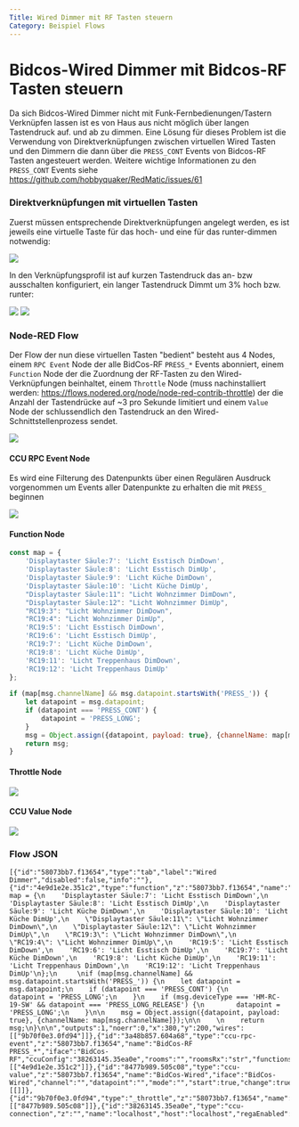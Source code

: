 ```yaml
---
Title: Wired Dimmer mit RF Tasten steuern
Category: Beispiel Flows
---
```


# Bidcos-Wired Dimmer mit Bidcos-RF Tasten steuern

Da sich Bidcos-Wired Dimmer nicht mit Funk-Fernbedienungen/Tastern Verknüpfen lassen ist es von Haus aus nicht möglich über langen Tastendruck auf. und ab zu dimmen. Eine Lösung für dieses Problem ist die Verwendung von Direktverknüpfungen zwischen virtuellen Wired Tasten und den Dimmern die dann über die `PRESS_CONT` Events von Bidcos-RF Tasten angesteuert werden. Weitere wichtige Informationen zu den `PRESS_CONT` Events siehe https://github.com/hobbyquaker/RedMatic/issues/61

### Direktverknüpfungen mit virtuellen Tasten

Zuerst müssen entsprechende Direktverknüpfungen angelegt werden, es ist jeweils eine virtuelle Taste für das hoch- und eine für das runter-dimmen notwendig:

![](images/wired-dim-1.png)

In den Verknüpfungsprofil ist auf kurzen Tastendruck das an- bzw ausschalten konfiguriert, ein langer Tastendruck Dimmt um 3% hoch bzw. runter:

![](images/wired-dim-2.png)
![](images/wired-dim-3.png)

### Node-RED Flow

Der Flow der nun diese virtuellen Tasten "bedient" besteht aus 4 Nodes, einem `RPC Event` Node der alle BidCos-RF `PRESS_*` Events abonniert, einem `Function` Node der die Zuordnung der RF-Tasten zu den Wired-Verknüpfungen beinhaltet, einem `Throttle` Node (muss nachinstalliert werden: https://flows.nodered.org/node/node-red-contrib-throttle) der die Anzahl der Tastendrücke auf ~3 pro Sekunde limitiert und einem `Value` Node der schlussendlich den Tastendruck an den Wired-Schnittstellenprozess sendet.

![](images/wired-dim-4.png)

#### CCU RPC Event Node

Es wird eine Filterung des Datenpunkts über einen Regulären Ausdruck vorgenommen um Events aller Datenpunkte zu erhalten die mit `PRESS_` beginnen

![](images/wired-dim-5.png)

#### Function Node

```Javascript
const map = {
    'Displaytaster Säule:7': 'Licht Esstisch DimDown',
    'Displaytaster Säule:8': 'Licht Esstisch DimUp',
    'Displaytaster Säule:9': 'Licht Küche DimDown',
    'Displaytaster Säule:10': 'Licht Küche DimUp',
    "Displaytaster Säule:11": "Licht Wohnzimmer DimDown",
    "Displaytaster Säule:12": "Licht Wohnzimmer DimUp",
    "RC19:3": "Licht Wohnzimmer DimDown",
    "RC19:4": "Licht Wohnzimmer DimUp",
    'RC19:5': 'Licht Esstisch DimDown',
    'RC19:6': 'Licht Esstisch DimUp',
    'RC19:7': 'Licht Küche DimDown',
    'RC19:8': 'Licht Küche DimUp',
    'RC19:11': 'Licht Treppenhaus DimDown',
    'RC19:12': 'Licht Treppenhaus DimUp'
};
     
if (map[msg.channelName] && msg.datapoint.startsWith('PRESS_')) {
    let datapoint = msg.datapoint;
    if (datapoint === 'PRESS_CONT') {
        datapoint = 'PRESS_LONG';
    }
    msg = Object.assign({datapoint, payload: true}, {channelName: map[msg.channelName]});
    return msg;
}
```

#### Throttle Node

![](images/wired-dim-6.png)

#### CCU Value Node 

![](images/wired-dim-7.png)

### Flow JSON

```
[{"id":"58073bb7.f13654","type":"tab","label":"Wired Dimmer","disabled":false,"info":""},{"id":"4e9d1e2e.351c2","type":"function","z":"58073bb7.f13654","name":"Mapping","func":"const map = {\n    'Displaytaster Säule:7': 'Licht Esstisch DimDown',\n    'Displaytaster Säule:8': 'Licht Esstisch DimUp',\n    'Displaytaster Säule:9': 'Licht Küche DimDown',\n    'Displaytaster Säule:10': 'Licht Küche DimUp',\n    \"Displaytaster Säule:11\": \"Licht Wohnzimmer DimDown\",\n    \"Displaytaster Säule:12\": \"Licht Wohnzimmer DimUp\",\n    \"RC19:3\": \"Licht Wohnzimmer DimDown\",\n    \"RC19:4\": \"Licht Wohnzimmer DimUp\",\n    'RC19:5': 'Licht Esstisch DimDown',\n    'RC19:6': 'Licht Esstisch DimUp',\n    'RC19:7': 'Licht Küche DimDown',\n    'RC19:8': 'Licht Küche DimUp',\n    'RC19:11': 'Licht Treppenhaus DimDown',\n    'RC19:12': 'Licht Treppenhaus DimUp'\n};\n     \nif (map[msg.channelName] && msg.datapoint.startsWith('PRESS_')) {\n    let datapoint = msg.datapoint;\n    if (datapoint === 'PRESS_CONT') {\n        datapoint = 'PRESS_LONG';\n    }\n    if (msg.deviceType === 'HM-RC-19-SW' && datapoint === 'PRESS_LONG_RELEASE') {\n        datapoint = 'PRESS_LONG';\n    }\n\n    msg = Object.assign({datapoint, payload: true}, {channelName: map[msg.channelName]});\n\n    \n    return msg;\n}\n\n","outputs":1,"noerr":0,"x":380,"y":200,"wires":[["9b70f0e3.0fd94"]]},{"id":"3a48b857.604a68","type":"ccu-rpc-event","z":"58073bb7.f13654","name":"BidCos-RF PRESS_*","iface":"BidCos-RF","ccuConfig":"38263145.35ea0e","rooms":"","roomsRx":"str","functions":"","functionsRx":"str","device":"","deviceRx":"str","deviceName":"","deviceNameRx":"str","deviceType":"","deviceTypeRx":"str","channel":"","channelRx":"str","channelName":"","channelNameRx":"str","channelType":"","channelTypeRx":"str","datapoint":"^PRESS_.*","datapointRx":"re","change":false,"working":false,"cache":false,"topic":"${CCU}/${Interface}/${channelName}/${datapoint}","x":250,"y":140,"wires":[["4e9d1e2e.351c2"]]},{"id":"8477b989.505c08","type":"ccu-value","z":"58073bb7.f13654","name":"BidCos-Wired","iface":"BidCos-Wired","channel":"","datapoint":"","mode":"","start":true,"change":true,"cache":false,"on":0,"onType":"undefined","ramp":0,"rampType":"undefined","working":false,"ccuConfig":"38263145.35ea0e","topic":"${CCU}/${Interface}/${channel}/${datapoint}","x":620,"y":320,"wires":[[]]},{"id":"9b70f0e3.0fd94","type":"_throttle","z":"58073bb7.f13654","name":"","nbWaitUnits":"300","waitUnits":"milliseconds","leading":true,"trailing":false,"x":490,"y":260,"wires":[["8477b989.505c08"]]},{"id":"38263145.35ea0e","type":"ccu-connection","z":"","name":"localhost","host":"localhost","regaEnabled":true,"bcrfEnabled":true,"iprfEnabled":true,"virtEnabled":true,"bcwiEnabled":true,"cuxdEnabled":false,"regaPoll":true,"regaInterval":"30","rpcPingTimeout":"60","rpcInitAddress":"127.0.0.1","rpcServerHost":"127.0.0.1","rpcBinPort":"2047","rpcXmlPort":"2048","contextStore":""}]
```
